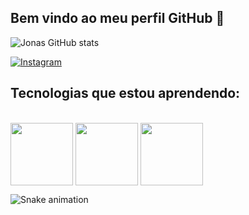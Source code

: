 ## Bem vindo ao meu perfil GitHub 👋
![Jonas GitHub stats](https://github-readme-stats.vercel.app/api?username=Jonaskest&show_icons=true&theme=dark)

[![Instagram](https://img.shields.io/badge/Instagram-E4405F?style=for-the-badge&logo=instagram&logoColor=white)](https://www.instagram.com/jonassantosks/)


## Tecnologias que estou aprendendo: 
<div style="display: inline_block"><br>
  <img src="https://cdn.jsdelivr.net/gh/devicons/devicon/icons/html5/html5-original.svg" alt="" align="center" width="100px" />  
  <img src="https://cdn.jsdelivr.net/gh/devicons/devicon/icons/css3/css3-original.svg" alt="" align="center" width="100px" />
  <img src="https://cdn.jsdelivr.net/gh/devicons/devicon/icons/javascript/javascript-original.svg" alt="" align="center" width="100px"/> 
</div> 

![Snake animation](https://github.com/seu-usuário-aqui/seu-usuário-aqui/blob/output/github-contribution-grid-snake.svg)




